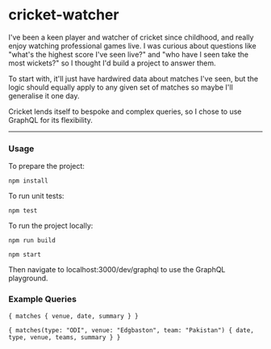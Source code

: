 # cricket-watcher

I've been a keen player and watcher of cricket since childhood, and really enjoy watching professional games live. I was curious about questions like "what's the highest score I've seen live?" and "who have I seen take the most wickets?" so I thought I'd build a project to answer them.

To start with, it'll just have hardwired data about matches I've seen, but the logic should equally apply to any given set of matches so maybe I'll generalise it one day.

Cricket lends itself to bespoke and complex queries, so I chose to use GraphQL for its flexibility.

---

### Usage ###

To prepare the project:

`
npm install
`

To run unit tests:

`
npm test
`

To run the project locally:

`
npm run build
`

`
npm start
`

Then navigate to localhost:3000/dev/graphql to use the GraphQL playground.

### Example Queries ###

`
{
	matches {
    venue,
    date,
    summary
  }
}
`

`
{
  matches(type: "ODI", venue: "Edgbaston", team: "Pakistan")
  {
    date,
    type,
    venue,
    teams,
    summary
  }
}
`